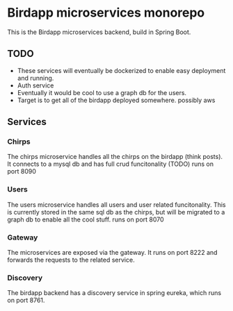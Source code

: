 # Birdapp microservices monorepo

This is the Birdapp microservices backend, build in Spring Boot. 

## TODO
* These services will eventually be dockerized to enable easy deployment and running.
* Auth service
* Eventually it would be cool to use a graph db for the users. 
* Target is to get all of the birdapp deployed somewhere. possibly aws

## Services

### Chirps
The chirps microservice handles all the chirps on the birdapp (think posts). It connects to a mysql db and has full crud funcitonality (TODO)
runs on port 8090

### Users
The users microservice handles all users and user related funcitonality. This is currently stored in the same sql db as the chirps, but will be migrated to a graph db to enable all the cool stuff.
runs on port 8070

### Gateway
The microservices are exposed via the gateway. It runs on port 8222 and forwards the requests to the related service.

### Discovery
The birdapp backend has a discovery service in spring eureka, which runs on port 8761.